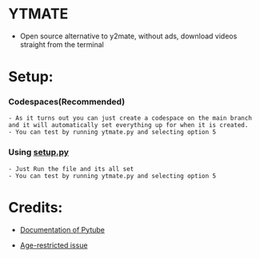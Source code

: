# YTMATE

- Open source alternative to y2mate, without ads, download videos straight from the terminal

# Setup:
  
  ### Codespaces(Recommended)
    - As it turns out you can just create a codespace on the main branch and it will automatically set everything up for when it is created.
    - You can test by running ytmate.py and selecting option 5
  

  ### Using [setup.py](setup.py)
    - Just Run the file and its all set
    - You can test by running ytmate.py and selecting option 5

# Credits:
- [Documentation of Pytube](https://pytube.io/en/latest/index.html)

- [Age-restricted issue](https://stackoverflow.com/questions/75791765/how-to-download-videos-that-require-age-verification-with-pytube)

